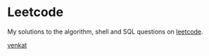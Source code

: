 # Leetcode

My solutions to the algorithm, shell and SQL questions on [leetcode](https://leetcode.com/).


[venkat](https://tactfulness.github.io/)